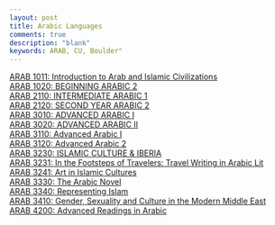 ```yaml
---
layout: post
title: Arabic Languages
comments: true
description: "blank"
keywords: ARAB, CU, Boulder"
---
```

<body>
	<div><a href="../pages/ARAB-1011">ARAB 1011: Introduction to Arab and Islamic Civilizations</a></div>
	<div><a href="../pages/ARAB-1020">ARAB 1020: BEGINNING ARABIC 2</a></div>
	<div><a href="../pages/ARAB-2110">ARAB 2110: INTERMEDIATE ARABIC 1</a></div>
	<div><a href="../pages/ARAB-2120">ARAB 2120: SECOND YEAR ARABIC 2</a></div>
	<div><a href="../pages/ARAB-3010">ARAB 3010: ADVANCED ARABIC I</a></div>
	<div><a href="../pages/ARAB-3020">ARAB 3020: ADVANCED ARABIC II</a></div>
	<div><a href="../pages/ARAB-3110">ARAB 3110: Advanced Arabic I</a></div>
	<div><a href="../pages/ARAB-3120">ARAB 3120: Advanced Arabic 2</a></div>
	<div><a href="../pages/ARAB-3230">ARAB 3230: ISLAMIC CULTURE & IBERIA</a></div>
	<div><a href="../pages/ARAB-3231">ARAB 3231: In the Footsteps of Travelers: Travel Writing in Arabic Lit</a></div>
	<div><a href="../pages/ARAB-3241">ARAB 3241: Art in Islamic Cultures</a></div>
	<div><a href="../pages/ARAB-3330">ARAB 3330: The Arabic Novel</a></div>
	<div><a href="../pages/ARAB-3340">ARAB 3340: Representing Islam</a></div>
	<div><a href="../pages/ARAB-3410">ARAB 3410: Gender, Sexuality and Culture in the Modern Middle East</a></div>
	<div><a href="../pages/ARAB-4200">ARAB 4200: Advanced Readings in Arabic</a></div>
</body>
